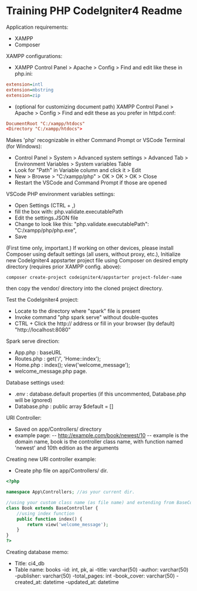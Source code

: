 # Training PHP CodeIgniter4 Readme

Application requirements:
- XAMPP
- Composer

XAMPP configurations:
- XAMPP Control Panel > Apache > Config > Find and edit like these in php.ini:

```ini
extension=intl
extension=mbstring
extension=zip
```

- (optional for customizing document path) XAMPP Control Panel > Apache > Config > Find and edit these as you prefer in httpd.conf:

```conf
DocumentRoot "C:/xampp/htdocs"
<Directory "C:/xampp/htdocs">
```

Makes 'php' recognizable in either Command Prompt or VSCode Terminal (for Windows):
- Control Panel > System > Advanced system settings > Advanced Tab > Environment Variables > System variables Table
- Look for "Path" in Variable column and click it > Edit
- New > Browse > "C:/xampp/php" > OK > OK > OK > Close
- Restart the VSCode and Command Prompt if those are opened

VSCode PHP environment variables settings:
- Open Settings (CTRL + ,)
- fill the box with: php.validate.executablePath
- Edit the settings.JSON file
- Change to look like this: "php.validate.executablePath": "C:/xampp/php/php.exe",
- Save

(First time only, important.) If working on other devices, please install Composer using default settings (all users, without proxy, etc.), Initialize new CodeIgniter4 appstarter project file using Composer on desired empty directory (requires prior XAMPP config. above):
```
composer create-project codeigniter4/appstarter project-folder-name
```
then copy the vendor/ directory into the cloned project directory.

Test the CodeIgniter4 project:
- Locate to the directory where "spark" file is present
- Invoke command "php spark serve" without double-quotes
- CTRL + Click the http:// address or fill in your browser (by default) "http://localhost:8080"

Spark serve direction:
- App.php : baseURL
- Routes.php : get('/', 'Home::index');
- Home.php : index(); view('welcome_message');
- welcome_message.php page.

Database settings used:
- .env : database.default properties (if this uncommented, Database.php will be ignored)
- Database.php : public array $default = []

URI Controller:
- Saved on app/Controllers/ directory
- example page:
-- http://example.com/book/newest/10
-- example is the domain name, book is the controller class name, with function named 'newest' and 10th edition as the arguments

Creating new URI controller example:
- Create php file on app/Controllers/ dir.
```php
<?php

namespace App\Controllers; //as your current dir.

//using your custom class name (as file name) and extending from BaseController as its base
class Book extends BaseController {
    //using index function
    public function index() {
        return view('welcome_message');
    }
}
?>
```

Creating database memo:
- Title: ci4_db
- Table name: books
-id: int, pk, ai
-title: varchar(50)
-author: varchar(50)
-publisher: varchar(50)
-total_pages: int
-book_cover: varchar(50)
-created_at: datetime
-updated_at: datetime